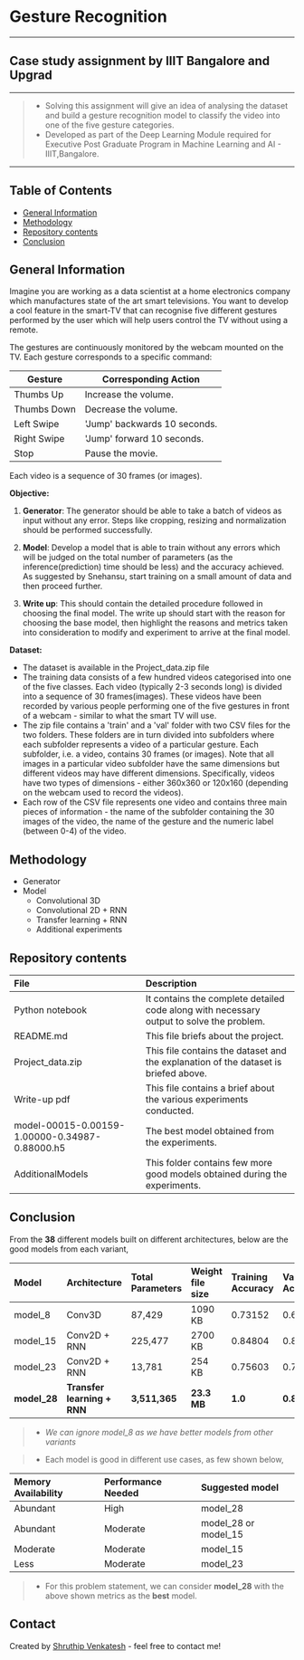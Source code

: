 # Gesture Recognition
---
## Case study assignment by IIIT Bangalore and Upgrad
---
> - Solving this assignment will give an idea of analysing the dataset and build a gesture recognition model to classify the video into one of the five gesture categories.
> - Developed as part of the Deep Learning Module required for Executive Post Graduate Program in Machine Learning and AI - IIIT,Bangalore.
---

## Table of Contents
* [General Information](#general-information)
* [Methodology](#methodology)
* [Repository contents](#repository-contents)
* [Conclusion](#conclusion)

## General Information
Imagine you are working as a data scientist at a home electronics company which manufactures state of the art smart televisions. You want to develop a cool feature in the smart-TV that can recognise five different gestures performed by the user which will help users control the TV without using a remote.

The gestures are continuously monitored by the webcam mounted on the TV. Each gesture corresponds to a specific command:
 
| Gesture | Corresponding Action |
| --- | --- | 
| Thumbs Up | Increase the volume. |
| Thumbs Down | Decrease the volume. |
| Left Swipe | 'Jump' backwards 10 seconds. |
| Right Swipe | 'Jump' forward 10 seconds. |
| Stop | Pause the movie. |

Each video is a sequence of 30 frames (or images).

**Objective:**
1. **Generator**:  The generator should be able to take a batch of videos as input without any error. Steps like cropping, resizing and normalization should be performed successfully.

2. **Model**: Develop a model that is able to train without any errors which will be judged on the total number of parameters (as the inference(prediction) time should be less) and the accuracy achieved. As suggested by Snehansu, start training on a small amount of data and then proceed further.

3. **Write up**: This should contain the detailed procedure followed in choosing the final model. The write up should start with the reason for choosing the base model, then highlight the reasons and metrics taken into consideration to modify and experiment to arrive at the final model.

**Dataset:**
- The dataset is available in the Project_data.zip file
- The training data consists of a few hundred videos categorised into one of the five classes. Each video (typically 2-3 seconds long) is divided into a sequence of 30 frames(images). These videos have been recorded by various people performing one of the five gestures in front of a webcam - similar to what the smart TV will use.
- The zip file contains a 'train' and a 'val' folder with two CSV files for the two folders. These folders are in turn divided into subfolders where each subfolder represents a video of a particular gesture. Each subfolder, i.e. a video, contains 30 frames (or images). Note that all images in a particular video subfolder have the same dimensions but different videos may have different dimensions. Specifically, videos have two types of dimensions - either 360x360 or 120x160 (depending on the webcam used to record the videos).
- Each row of the CSV file represents one video and contains three main pieces of information - the name of the subfolder containing the 30 images of the video, the name of the gesture and the numeric label (between 0-4) of the video.
  
## Methodology
- Generator
- Model
  - Convolutional 3D
  - Convolutional 2D + RNN
  - Transfer learning + RNN
  - Additional experiments

## Repository contents
| File | Description |
|:-----|:------------|
| Python notebook | It contains the complete detailed code along with necessary output to solve the problem. |
| README.md | This file briefs about the project. |
| Project_data.zip | This file contains the dataset and the explanation of the dataset is briefed above. |
| Write-up pdf | This file contains a brief about the various experiments conducted. |
| model-00015-0.00159-1.00000-0.34987-0.88000.h5 | The best model obtained from the experiments. |
| AdditionalModels| This folder contains few more good models obtained during the experiments. |

## Conclusion
From the **38** different models built on different architectures, below are the good models from each variant,

| Model | Architecture | Total Parameters | Weight file size | Training Accuracy | Validation Accuracy | Training Loss | Validation Loss |
|:--|:--|:--|:--|:--|:--|:--|:--|
| model_8 | Conv3D | 87,429 | 1090 KB | 0.73152 | 0.63 | 0.64653 | 0.93146 |
| model_15| Conv2D + RNN | 225,477 | 2700 KB | 0.84804 | 0.82 | 0.34843 | 0.48902 |
| model_23| Conv2D + RNN | 13,781 | 254 KB | 0.75603 | 0.75 | 0.62860 | 0.67698 |
| **model_28** | **Transfer learning + RNN** | **3,511,365** | **23.3 MB** | **1.0** | **0.88** | **0.00159** | **0.34987** |

> - *We can ignore model_8 as we have better models from other variants*

> - Each model is good in different use cases, as few shown below,

| Memory Availability  | Performance Needed | Suggested model |
|:--|:--|:--|
| Abundant | High        | model_28 |
| Abundant | Moderate    | model_28 or model_15 |
| Moderate | Moderate    | model_15 |
| Less     | Moderate    | model_23 |

> - For this problem statement, we can consider **model_28** with the above shown metrics as the **best** model.

## Contact
Created by [Shruthip Venkatesh](https://github.com/shruthipv96) - feel free to contact me!
